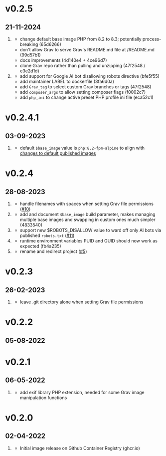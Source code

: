 # v0.2.5
## 21-11-2024

1. [](#improved)
    * change default base image PHP from 8.2 to 8.3; potentially process-breaking (65d6266)
    * don't allow Grav to serve Grav's README.md file at /README.md (99d57b1)
    * docs improvements (4d140e4 + 4ce96d7)
    * clone Grav repo rather than pulling and unzipping (47f2548 / e3e2d1d)
2. [](#new)
    * add support for Google AI bot disallowing robots directive (bfe5f55)
    * add maintainer LABEL to dockerfile (3fa6d0a)
    * add `Grav_tag` to select custom Grav branches or tags (47f2548)
    * add `composer_args` to allow setting composer flags (f0002c7)
    * add `php_ini` to change active preset PHP profile ini file (eca52c1)

# v0.2.4.1
## 03-09-2023

1. [](#improved)
    * default `$base_image` value is `php:8.2-fpm-alpine` to align with [changes to default published images](https://github.com/hughbris/cadaver/discussions/8)

# v0.2.4
## 28-08-2023

1. [](#bugfix)
    * handle filenames with spaces when setting Grav file permissions ([#10](https://github.com/hughbris/grav-daddy/issues/10))
2. [](#new)
    * add and document `$base_image` build parameter, makes managing multiple base images and swapping in custom ones much simpler (4833540)
3. [](#new)
    * support new $ROBOTS_DISALLOW value to ward off only AI bots via published `robots.txt` ([#11](https://github.com/hughbris/grav-daddy/issues/11))
4. [](#bugfix)
    * runtime environment variables PUID and GUID should now work as expected (fb4a235)
5. [](#improved)
    * rename and redirect project ([#5](https://github.com/hughbris/grav-daddy/issues/5))

# v0.2.3
## 26-02-2023

1. [](#bugfix)
    * leave .git directory alone when setting Grav file permissions

# v0.2.2
## 05-08-2022

# v0.2.1
## 06-05-2022

1. [](#improved)
    * add exif library PHP extension, needed for some Grav image manipulation functions

# v0.2.0
## 02-04-2022

1. [](#new)
    * Initial image release on Github Container Registry (ghcr.io)
